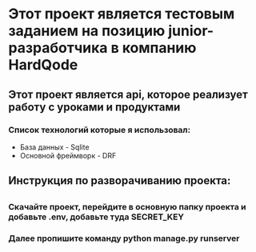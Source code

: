 <h1>Этот проект является тестовым заданием на позицию junior-разработчика в компанию HardQode</h1>
<h2>Этот проект является api, которое реализует работу с уроками и продуктами</h2>
<h3>Список технологий которые я использовал:</h3>
<ul>
    <li>База данных - Sqlite</li>
    <li>Основной фреймворк - DRF</li>
</ul>
<h2>Инструкция по разворачиванию проекта:<h2>
<h3>Скачайте проект, перейдите в основную папку проекта и добавьте .env, добавьте туда SECRET_KEY</h3>
<h3>Далее пропишите команду python manage.py runserver</h3>
